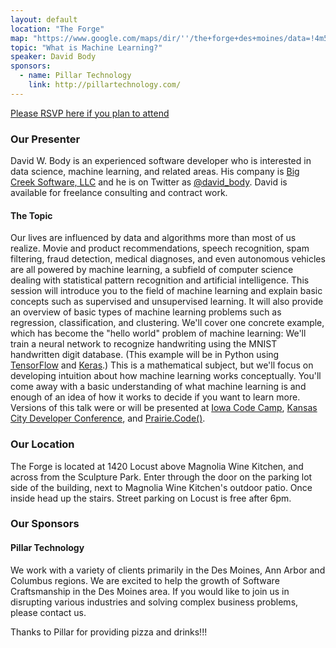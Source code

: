 ```yaml
---
layout: default
location: "The Forge"
map: "https://www.google.com/maps/dir/''/the+forge+des+moines/data=!4m5!4m4!1m0!1m2!1m1!1s0x87ee991d8dca415f:0x84112296254b6c27?sa=X&ved=0ahUKEwjZyL6P2MrRAhVk7IMKHbjFA6wQ9RcIeDAL"
topic: "What is Machine Learning?"
speaker: David Body
sponsors:
  - name: Pillar Technology
    link: http://pillartechnology.com/
---
```


[Please RSVP here if you plan to attend](https://www.eventbrite.com/e/pyowa-september-2017-tickets-37062499935)

### Our Presenter

David W. Body is an experienced software developer who is interested in data science, machine learning, and related areas. His company is [Big Creek Software, LLC](https://www.bigcreek.com/) and he is on Twitter as [@david_body](https://twitter.com/david_body). David is available for freelance consulting and contract work.

#### The Topic

Our lives are influenced by data and algorithms more than most of us realize. Movie and product recommendations, speech recognition, spam filtering, fraud detection, medical diagnoses, and even autonomous vehicles are all powered by machine learning, a subfield of computer science dealing with statistical pattern recognition and artificial intelligence.
This session will introduce you to the field of machine learning and explain basic concepts such as supervised and unsupervised learning. It will also provide an overview of basic types of machine learning problems such as regression, classification, and clustering.
We'll cover one concrete example, which has become the "hello world" problem of machine learning: We'll train a neural network to recognize handwriting using the MNIST handwritten digit database. (This example will be in Python using [TensorFlow](https://www.tensorflow.org/) and [Keras](https://keras.io/).)
This is a mathematical subject, but we'll focus on developing intuition about how machine learning works conceptually.
You'll come away with a basic understanding of what machine learning is and enough of an idea of how it works to decide if you want to learn more.
Versions of this talk were or will be presented at [Iowa Code Camp](http://www.iowacodecamp.com/), [Kansas City Developer Conference](http://www.kcdc.info/), and [Prairie.Code()](https://prairiecode.amegala.com/).

### Our Location

The Forge is located at 1420 Locust above Magnolia Wine Kitchen, and across from the Sculpture Park. Enter through the door on the parking lot side of the building, next to Magnolia Wine Kitchen's outdoor patio. Once inside head up the stairs. Street parking on Locust is free after 6pm.


### Our Sponsors

#### Pillar Technology

We work with a variety of clients primarily in the Des Moines, Ann Arbor and Columbus regions. We are excited to help the growth of Software Craftsmanship in the Des Moines area. If you would like to join us in disrupting various industries and solving complex business problems, please contact us.

Thanks to Pillar for providing pizza and drinks!!!
